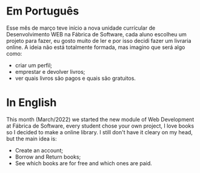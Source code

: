 # Em Português

Esse mês de março teve início a nova unidade currícular de Desenvolvimento WEB na Fábrica de Software, cada aluno escolheu um projeto para fazer, eu gosto muito de ler e por isso decidi fazer um livraria online. 
A ideia não está totalmente formada, mas imagino que será algo como:
- criar um perfil;
- emprestar e devolver livros;
- ver quais livros são pagos e quais são gratuitos.

# In English 

This month (March/2022) we started the new module of Web Development at Fábrica de Software, every student chose your own project, I love books so I decided to make a online library. I still don't have it cleary on my head, but the main idea is:
- Create an account;
- Borrow and Return books;
- See which books are for free and which ones are paid.
